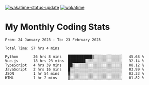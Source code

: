 [![wakatime-status-update](https://github.com/noopurphalak/noopurphalak/workflows/wakatime-status-update/badge.svg)](https://github.com/noopurphalak/noopurphalak/actions/workflows/main.yml)
[![wakatime](https://wakatime.com/badge/user/80ace140-ef40-4fdd-b8ed-f3be3d2e1aea.svg)](https://wakatime.com/@80ace140-ef40-4fdd-b8ed-f3be3d2e1aea)

# My Monthly Coding Stats

<!--START_SECTION:waka-->

```text
From: 24 January 2023 - To: 23 February 2023

Total Time: 57 hrs 4 mins

Python       26 hrs 8 mins   ███████████▒░░░░░░░░░░░░░   45.68 %
Vue.js       18 hrs 23 mins  ████████░░░░░░░░░░░░░░░░░   32.14 %
TypeScript   4 hrs 39 mins   ██░░░░░░░░░░░░░░░░░░░░░░░   08.12 %
JavaScript   2 hrs 16 mins   █░░░░░░░░░░░░░░░░░░░░░░░░   03.99 %
JSON         1 hr 54 mins    ▓░░░░░░░░░░░░░░░░░░░░░░░░   03.33 %
HTML         1 hr 2 mins     ▒░░░░░░░░░░░░░░░░░░░░░░░░   01.82 %
```

<!--END_SECTION:waka-->
